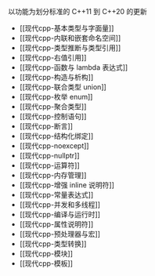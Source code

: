 以功能为划分标准的 C++11 到 C++20 的更新

- [[现代cpp-基本类型与字面量]]
- [[现代cpp-内联和嵌套命名空间]]
- [[现代cpp-类型推断与类型引用]]
- [[现代cpp-右值引用]]
- [[现代cpp-函数与 lambda 表达式]]
- [[现代cpp-构造与析构]]
- [[现代cpp-联合类型 union]]
- [[现代cpp-枚举 enum]]
- [[现代cpp-聚合类型]]
- [[现代cpp-控制语句]]
- [[现代cpp-断言]]
- [[现代cpp-结构化绑定]]
- [[现代cpp-noexcept]]
- [[现代cpp-nullptr]]
- [[现代cpp-运算符]]
- [[现代cpp-内存管理]]
- [[现代cpp-增强 inline 说明符]]
- [[现代cpp-常量表达式]]
- [[现代cpp-并发和多线程]]
- [[现代cpp-编译与运行时]]
- [[现代cpp-属性说明符]]
- [[现代cpp-预处理器与宏]]
- [[现代cpp-类型转换]]
- [[现代cpp-模块]]
- [[现代cpp-模板]]
